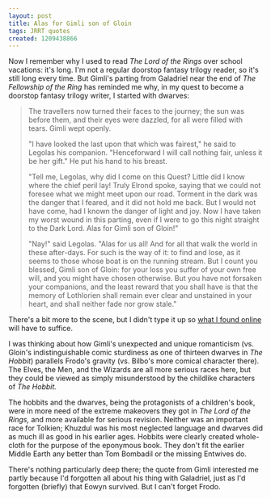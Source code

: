 ```yaml
---
layout: post
title: Alas for Gimli son of Gloin
tags: JRRT quotes
created: 1209438866
---
```

Now I remember why I used to read *The Lord of the Rings* over school vacations:  it's long.  I'm not a regular doorstop fantasy trilogy reader, so it's still long every time.  But Gimli's parting from Galadriel near the end of *The Fellowship of the Ring* has reminded me why, in my quest to become a doorstop fantasy trilogy writer, I started with dwarves:

>  The travellers now turned their faces to the journey; the sun was before them, and their eyes were dazzled, for all were filled with tears. Gimli wept openly.<!--break-->
>
> "I have looked the last upon that which was fairest," he said to Legolas his companion. "Henceforward I will call nothing fair, unless it be her gift." He put his hand to his breast.
>
> "Tell me, Legolas, why did I come on this Quest? Little did I know where the chief peril lay! Truly Elrond spoke, saying that we could not foresee what we might meet upon our road. Torment in the dark was the danger that I feared, and it did not hold me back. But I would not have come, had I known the danger of light and joy. Now I have taken my worst wound in this parting, even if I were to go this night straight to the Dark Lord. Alas for Gimli son of Gloin!" 
>
> "Nay!" said Legolas. "Alas for us all! And for all that walk the world in these after-days. For such is the way of it: to find and lose, as it seems to those whose boat is on the running stream. But I count you blessed, Gimli son of Gloin: for your loss you suffer of your own free will, and you might have chosen otherwise. But you have not forsaken your companions, and the least reward that you shall have is that the memory of Lothlorien shall remain ever clear and unstained in your heart, and shall neither fade nor grow stale."

There's a bit more to the scene, but I didn't type it up so 
[what I found online](http://www.iment.com/maida/tv/lordoftherings/gimlilegolasquotes.htm) will have to suffice.  

I was thinking about how Gimli's unexpected and unique romanticism (vs. Gloin's indistinguishable comic sturdiness as one of thirteen dwarves in *The Hobbit*) parallels Frodo's gravity (vs. Bilbo's more comical character there).  The Elves, the Men, and the Wizards are all more serious races here, but they could be viewed as simply misunderstood by the childlike characters of *The Hobbit.*  

The hobbits and the dwarves, being the protagonists of a children's book, were in more need of the extreme makeovers they got in *The Lord of the Rings,* and more available for serious revision.  Neither was an important race for Tolkien;  Khuzdul was his most neglected language and dwarves did as much ill as good in his earlier ages.  Hobbits were clearly created whole-cloth for the purpose of the eponymous book.  They don't fit the earlier Middle Earth any better than Tom Bombadil or the missing Entwives do.

There's nothing particularly deep there; the quote from Gimli interested me partly because I'd forgotten all about his thing with Galadriel, just as I'd forgotten (briefly) that Eowyn survived.  But I can't forget Frodo.
